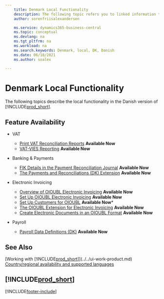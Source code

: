 ```yaml
---
    title: Denmark Local Functionality
    description: The following topic refers you to linked information that describes local functionality in Denmark.
    author: sorenfriisalexandersen

    ms.service: dynamics365-business-central
    ms.topic: conceptual
    ms.devlang: na
    ms.tgt_pltfrm: na
    ms.workload: na
    ms.search.keywords: Denmark, local, DK, Danish
    ms.date: 06/18/2021
    ms.author: soalex

---
```

# Denmark Local Functionality

The following topics describe the local functionality in the Danish version of [!INCLUDE[prod_short](../../includes/prod_short.md)].  

## Feature Availability

* VAT
    * [Print VAT Reconciliation Reports](how-to-print-vat-reconciliation-reports.md) **Available Now**
    * [VAT-VIES Reporting](vat-vies-reporting.md) **Available Now**

* Banking & Payments
    * [FIK Details in the Payment Reconciliation Journal](fik-details-in-the-payment-reconciliation-journal.md) **Available Now**
    * [The Payments and Reconciliations (DK) Extension](../../ui-extensions-payments-reconciliation-formats-dk.md) **Available Now**

* Electronic Invoicing
    * [Overview of OIOUBL Electronic Invoicing](oioubl-electronic-invoicing-overview.md) **Available Now**
    * [Set Up OIOUBL Electronic Invoicing](how-to-set-up-oioubl.md) **Available Now**
    * [Set Up Customers for OIOUBL](how-to-set-up-customers-for-oioubl.md) **Available Now***
    * [The OIOUBL Extension for Electronic Invoicing](ui-extensions-oioubl.md) **Available Now**
    * [Create Electronic Documents in an OIOUBL Format](how-to-create-electronic-documents-by-using-oioubl.md) **Available Now**

* Payroll
    * [Payroll Data Definitions (DK)](ui-extensions-payroll-data-definitions-dk.md) **Available Now**

## See Also

[Working with [!INCLUDE[prod_short](../../includes/prod_short.md)]](../../ui-work-product.md)  
[Country/regional availability and supported languages](/dynamics365/business-central/dev-itpro/compliance/apptest-countries-and-translations)  

## [!INCLUDE[prod_short](../../includes/free_trial_md.md)]  


[!INCLUDE[footer-include](../../includes/footer-banner.md)]